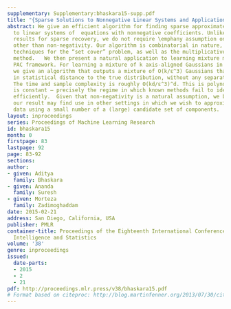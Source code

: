 ```yaml
---
supplementary: Supplementary:bhaskara15-supp.pdf
title: "{Sparse Solutions to Nonnegative Linear Systems and Applications}"
abstract: We give an efficient algorithm for finding sparse approximate solutions
  to linear systems of  equations with nonnegative coefficients. Unlike most known
  results for sparse recovery, we do not require \emphany assumption on the matrix
  other than non-negativity. Our algorithm is combinatorial in nature, inspired by
  techniques for the “set cover” problem, as well as the multiplicative weight update
  method.   We then present a natural application to learning mixture models in the
  PAC framework. For learning a mixture of k axis-aligned Gaussians in d dimensions,
  we give an algorithm that outputs a mixture of O(k/ε^3) Gaussians that is ε-close
  in statistical distance to the true distribution, without any separation assumptions.
  The time and sample complexity is roughly O(kd/ε^3)^d. This is polynomial when d
  is constant – precisely the regime in which known methods fail to identify the components
  efficiently.  Given that non-negativity is a natural assumption, we believe that
  our result may find use in other settings in which we wish to approximately “explain”
  data using a small number of a (large) candidate set of components.
layout: inproceedings
series: Proceedings of Machine Learning Research
id: bhaskara15
month: 0
firstpage: 83
lastpage: 92
page: 83-92
sections: 
author:
- given: Aditya
  family: Bhaskara
- given: Ananda
  family: Suresh
- given: Morteza
  family: Zadimoghaddam
date: 2015-02-21
address: San Diego, California, USA
publisher: PMLR
container-title: Proceedings of the Eighteenth International Conference on Artificial
  Intelligence and Statistics
volume: '38'
genre: inproceedings
issued:
  date-parts:
  - 2015
  - 2
  - 21
pdf: http://proceedings.mlr.press/v38/bhaskara15.pdf
# Format based on citeproc: http://blog.martinfenner.org/2013/07/30/citeproc-yaml-for-bibliographies/
---
```

